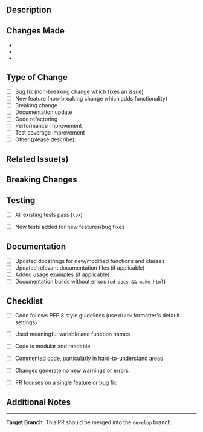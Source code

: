 ## Description

<!-- Provide a brief description of the changes in this PR -->

## Changes Made

<!-- List the main changes made in this PR -->

- 
- 
- 


## Type of Change

<!-- Check the appropriate box by replacing [ ] with [x] -->

- [ ] Bug fix (non-breaking change which fixes an issue)
- [ ] New feature (non-breaking change which adds functionality)
- [ ] Breaking change
- [ ] Documentation update
- [ ] Code refactoring
- [ ] Performance improvement
- [ ] Test coverage improvement
- [ ] Other (please describe):

## Related Issue(s)

<!-- Link to related issue(s) if applicable -->
<!-- Example: Fixes #123, Closes #456, Related to #789 -->

## Breaking Changes

<!-- If this PR introduces breaking changes, describe them here -->
<!-- Otherwise, write "None" -->


## Testing

<!-- Describe the tests you ran to verify your changes -->

- [ ] All existing tests pass (`tox`)
- [ ] New tests added for new features/bug fixes


## Documentation

<!-- Check all that apply -->

- [ ] Updated docstrings for new/modified functions and classes
- [ ] Updated relevant documentation files (if applicable)
- [ ] Added usage examples (if applicable)
- [ ] Documentation builds without errors (`cd docs && make html`)

## Checklist

<!-- Check all that apply -->

- [ ] Code follows PEP 8 style guidelines
      (use ``Black`` formatter's default settings)
- [ ] Used meaningful variable and function names
- [ ] Code is modular and readable
- [ ] Commented code, particularly in hard-to-understand areas
- [ ] Changes generate no new warnings or errors
- [ ] PR focuses on a single feature or bug fix


## Additional Notes

<!-- Any additional information that reviewers should know
Add screenshots here if relevant -->

---
**Target Branch**: This PR should be merged into the `develop` branch.

